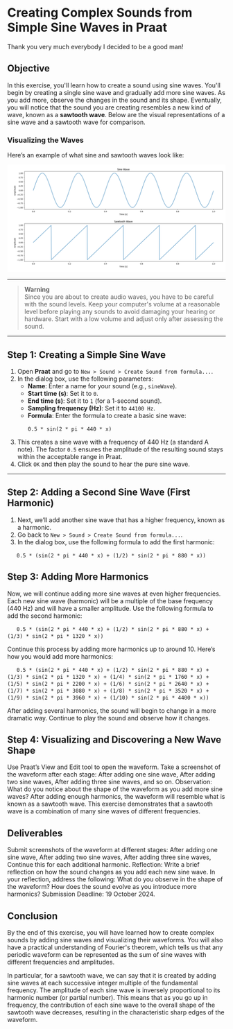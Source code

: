 # Creating Complex Sounds from Simple Sine Waves in Praat

Thank you very much everybody I decided to be a good man!

## Objective
In this exercise, you'll learn how to create a sound using sine waves. You'll begin by creating a single sine wave and gradually add more sine waves. As you add more, observe the changes in the sound and its shape. Eventually, you will notice that the sound you are creating resembles a new kind of wave, known as a **sawtooth wave**. Below are the visual representations of a sine wave and a sawtooth wave for comparison.

### Visualizing the Waves
Here’s an example of what sine and sawtooth waves look like:

![Sine Wave and Sawtooth Wave](sine_sawtooth.png)

---

> **Warning**  
> Since you are about to create audio waves, you have to be careful with the sound levels. Keep your computer's volume at a reasonable level before playing any sounds to avoid damaging your hearing or hardware. Start with a low volume and adjust only after assessing the sound.

---

## Step 1: Creating a Simple Sine Wave

1. Open **Praat** and go to `New > Sound > Create Sound from formula...`.
2. In the dialog box, use the following parameters:
   - **Name**: Enter a name for your sound (e.g., `sineWave`).
   - **Start time (s)**: Set it to `0`.
   - **End time (s)**: Set it to `1` (for a 1-second sound).
   - **Sampling frequency (Hz)**: Set it to `44100 Hz`.
   - **Formula**: Enter the formula to create a basic sine wave:
     ```praat
     0.5 * sin(2 * pi * 440 * x)
     ```
3. This creates a sine wave with a frequency of 440 Hz (a standard A note). The factor `0.5` ensures the amplitude of the resulting sound stays within the acceptable range in Praat.
4. Click `OK` and then play the sound to hear the pure sine wave.

---

## Step 2: Adding a Second Sine Wave (First Harmonic)

1. Next, we’ll add another sine wave that has a higher frequency, known as a harmonic.
2. Go back to `New > Sound > Create Sound from formula...`.
3. In the dialog box, use the following formula to add the first harmonic:
```praat
   0.5 * (sin(2 * pi * 440 * x) + (1/2) * sin(2 * pi * 880 * x))
```
## Step 3: Adding More Harmonics

Now, we will continue adding more sine waves at even higher frequencies. Each new sine wave (harmonic) will be a multiple of the base frequency (440 Hz) and will have a smaller amplitude.
Use the following formula to add the second harmonic:
```praat
   0.5 * (sin(2 * pi * 440 * x) + (1/2) * sin(2 * pi * 880 * x) + (1/3) * sin(2 * pi * 1320 * x))
```

Continue this process by adding more harmonics up to around 10. Here’s how you would add more harmonics:
```praat
   0.5 * (sin(2 * pi * 440 * x) + (1/2) * sin(2 * pi * 880 * x) + (1/3) * sin(2 * pi * 1320 * x) + (1/4) * sin(2 * pi * 1760 * x) + (1/5) * sin(2 * pi * 2200 * x) + (1/6) * sin(2 * pi * 2640 * x) + (1/7) * sin(2 * pi * 3080 * x) + (1/8) * sin(2 * pi * 3520 * x) + (1/9) * sin(2 * pi * 3960 * x) + (1/10) * sin(2 * pi * 4400 * x))
```

After adding several harmonics, the sound will begin to change in a more dramatic way. Continue to play the sound and observe how it changes.

## Step 4: Visualizing and Discovering a New Wave Shape

Use Praat’s View and Edit tool to open the waveform.
Take a screenshot of the waveform after each stage:
After adding one sine wave,
After adding two sine waves,
After adding three sine waves,
and so on.
Observation: What do you notice about the shape of the waveform as you add more sine waves?
After adding enough harmonics, the waveform will resemble what is known as a sawtooth wave. This exercise demonstrates that a sawtooth wave is a combination of many sine waves of different frequencies.

## Deliverables

Submit screenshots of the waveform at different stages:
After adding one sine wave,
After adding two sine waves,
After adding three sine waves,
Continue this for each additional harmonic.
Reflection: Write a brief reflection on how the sound changes as you add each new sine wave. In your reflection, address the following:
What do you observe in the shape of the waveform?
How does the sound evolve as you introduce more harmonics?
Submission Deadline: 19 October 2024.

## Conclusion

By the end of this exercise, you will have learned how to create complex sounds by adding sine waves and visualizing their waveforms. You will also have a practical understanding of Fourier's theorem, which tells us that any periodic waveform can be represented as the sum of sine waves with different frequencies and amplitudes.

In particular, for a sawtooth wave, we can say that it is created by adding sine waves at each successive integer multiple of the fundamental frequency. The amplitude of each sine wave is inversely proportional to its harmonic number (or partial number). This means that as you go up in frequency, the contribution of each sine wave to the overall shape of the sawtooth wave decreases, resulting in the characteristic sharp edges of the waveform.